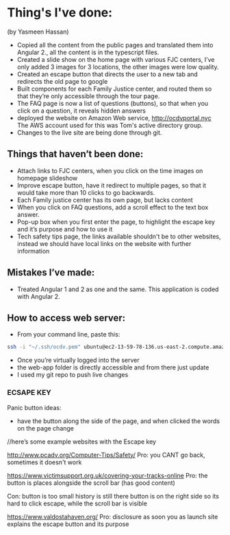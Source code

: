 # Thing's I've done:  
(by Yasmeen Hassan)  

- Copied all the content from the public pages and translated them into Angular 2., all the content is in the typescript files.
- Created a slide show on the home page with various FJC centers, I’ve only added 3 images for 3 locations, the other images were low quality.
- Created an escape button that directs the user to a new tab and redirects the old page to google
- Built components for each Family Justice center, and routed them so that they’re only accessible through the tour page.
- The FAQ page is now a list of questions (buttons), so that when you click on a question, it reveals hidden answers
- deployed the website on Amazon Web service, http://ocdvportal.nyc The AWS account used for this was Tom's active directory group. 
- Changes to the live site are being done through git.


## Things that haven’t been done:

- Attach links to FJC centers, when you click on the time images on homepage slideshow 
- Improve escape button, have it redirect to multiple pages, so that it would take more than 10 clicks to go backwards.
- Each Family justice center has its own page, but lacks content
- When you click on FAQ questions, add a scroll effect to the text box answer.
- Pop-up box when you first enter the page, to highlight the escape key and it’s purpose and how to use it
- Tech safety tips page, the links available shouldn't be to other websites, instead we should have local links on the website with further information


## Mistakes I’ve made:

- Treated Angular 1 and 2 as one and the same. This application is coded with Angular 2.



## How to access web server:

- From your command line, paste this:

```bash
ssh -i "~/.ssh/ocdv.pem" ubuntu@ec2-13-59-78-136.us-east-2.compute.amazonaws.com
```

- Once you’re virtually logged into the server
- the web-app folder is directly accessible and from there just update
- I used my git repo to push live changes




### ECSAPE KEY 
Panic button ideas:

- have the button along the side of the page, and when clicked the words on the page change

//here’s some example websites with the Escape key

http://www.pcadv.org/Computer-Tips/Safety/
Pro: 
you CANT go back, sometimes it doesn't work


https://www.victimsupport.org.uk/covering-your-tracks-online
Pro:
the button is places alongside the scroll bar
(has good content)

Con: 
button is too small 
history is still there
button is on the right side so its hard to click escape, while the scroll bar is visible

https://www.valdostahaven.org/
Pro:
disclosure as soon you as launch site
explains the escape button and its purpose

